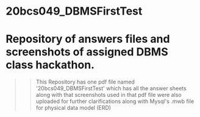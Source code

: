 # 20bcs049_DBMSFirstTest
# Repository of answers files and screenshots of assigned DBMS class hackathon.
>> This Repository has one pdf file named '20bcs049_DBMSFirstTest' which has all the answer sheets along with that screenshots used in that pdf file were also uploaded for further clarifications along with Mysql's .mwb file for physical data model (ERD)
